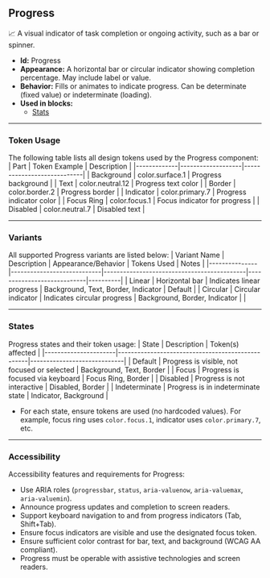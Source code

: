 ## Progress
📈 A visual indicator of task completion or ongoing activity, such as a bar or spinner.
- **Id:** Progress
- **Appearance:** A horizontal bar or circular indicator showing completion percentage. May include label or value.
- **Behavior:** Fills or animates to indicate progress. Can be determinate (fixed value) or indeterminate (loading).
- **Used in blocks:**
  - [Stats](../blocks/Stats.md)

---

### Token Usage
The following table lists all design tokens used by the Progress component:
| Part        | Token Example      | Description                |
|-------------|-------------------|----------------------------|
| Background  | color.surface.1   | Progress background        |
| Text        | color.neutral.12  | Progress text color        |
| Border      | color.border.2    | Progress border            |
| Indicator   | color.primary.7   | Progress indicator color   |
| Focus Ring  | color.focus.1     | Focus indicator for progress |
| Disabled    | color.neutral.7   | Disabled text              |

---

### Variants
All supported Progress variants are listed below:
| Variant Name   | Description                | Appearance/Behavior                        | Tokens Used                | Notes    |
|---------------|----------------------------|--------------------------------------------|----------------------------|----------|
| Linear        | Horizontal bar             | Indicates linear progress                  | Background, Text, Border, Indicator | Default  |
| Circular      | Circular indicator         | Indicates circular progress                | Background, Border, Indicator        |          |

---

### States
Progress states and their token usage:
| State                | Description                                      | Token(s) affected           |
|----------------------|--------------------------------------------------|-----------------------------|
| Default              | Progress is visible, not focused or selected     | Background, Text, Border    |
| Focus                | Progress is focused via keyboard                 | Focus Ring, Border          |
| Disabled             | Progress is not interactive                      | Disabled, Border            |
| Indeterminate        | Progress is in indeterminate state               | Indicator, Background       |

- For each state, ensure tokens are used (no hardcoded values). For example, focus ring uses `color.focus.1`, indicator uses `color.primary.7`, etc.

---

### Accessibility
Accessibility features and requirements for Progress:
- Use ARIA roles (`progressbar`, `status`, `aria-valuenow`, `aria-valuemax`, `aria-valuemin`).
- Announce progress updates and completion to screen readers.
- Support keyboard navigation to and from progress indicators (Tab, Shift+Tab).
- Ensure focus indicators are visible and use the designated focus token.
- Ensure sufficient color contrast for bar, text, and background (WCAG AA compliant).
- Progress must be operable with assistive technologies and screen readers.
